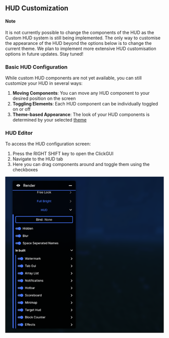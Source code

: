 ## HUD Customization

<div class="note js-note">
	<span class="note-close js-close">
		<i class="fa fa-times"></i>
	</span>
	<h4 class="note-title"> Note </h4>
	<p class="note-description">
		It is not currently possible to change the components of the HUD as the Custom HUD system is still being implemented.
		The only way to customise the appearance of the HUD beyond the options below is to change the current theme.
		We plan to implement more extensive HUD customisation options in future updates. Stay tuned!
	</p>
</div>

### Basic HUD Configuration
While custom HUD components are not yet available, you can still customize your HUD in several ways:

1. **Moving Components**: You can move any HUD component to your desired position on the screen
2. **Toggling Elements**: Each HUD component can be individually toggled on or off
3. **Theme-based Appearance**: The look of your HUD components is determined by your selected [theme](docs/Theme%20System/Overview)

### HUD Editor
To access the HUD configuration screen:

1. Press the RIGHT SHIFT key to open the ClickGUI
2. Navigate to the HUD tab
3. Here you can drag components around and toggle them using the checkboxes

![HUD Configuration](/images/hud-configuration.png)
